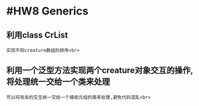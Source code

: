 #HW8 Generics
==============
## 利用class CrList<T extends Creature><br>
	实现不同creature数组的排序<br>
## 利用一个泛型方法实现两个creature对象交互的操作,将处理统一交给一个类来处理<br>
	可以将攻击的交互统一交给一个接收元组的类来处理,避免代码混乱<br>

